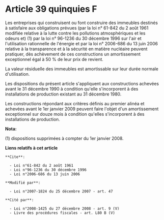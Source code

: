 # Article 39 quinquies F

Les entreprises qui construisent ou font construire des immeubles destinés à satisfaire aux obligations prévues (par la loi
n° 61-842 du 2 août 1961 modifiée relative à la lutte contre les pollutions atmosphériques et les odeurs et) (1) par la loi
n° 96-1236 du 30 décembre 1996 sur l'air et l'utilisation rationnelle de l'énergie et par la loi n° 2006-686 du 13 juin 2006
relative à la transparence et à la sécurité en matière nucléaire peuvent pratiquer, dès achèvement de ces constructions un
amortissement exceptionnel égal à 50 % de leur prix de revient.

La valeur résiduelle des immeubles est amortissable sur leur durée normale d'utilisation.

Les dispositions du présent article s'appliquent aux constructions achevées avant le 31 décembre 1990 à condition qu'elle
s'incorporent à des installations de production existant au 31 décembre 1980.

Les constructions répondant aux critères définis au premier alinéa et achevées avant le 1er janvier 2009 peuvent faire
l'objet d'un amortissement exceptionnel sur douze mois à condition qu'elles s'incorporent à des installations de production.

**Nota:**

(1) dispositions supprimées à compter du 1er janvier 2008.

**Liens relatifs à cet article**

	**Cite**:

	  - Loi n°61-842 du 2 août 1961
	  - Loi n°96-1236 du 30 décembre 1996
	  - Loi n°2006-686 du 13 juin 2006

	**Modifié par**:

	  - Loi n°2007-1824 du 25 décembre 2007 - art. 47

	**Cité par**:

	  - Loi n°2008-1425 du 27 décembre 2008 - art. 9 (V)
	  - Livre des procédures fiscales - art. L80 B (V)
